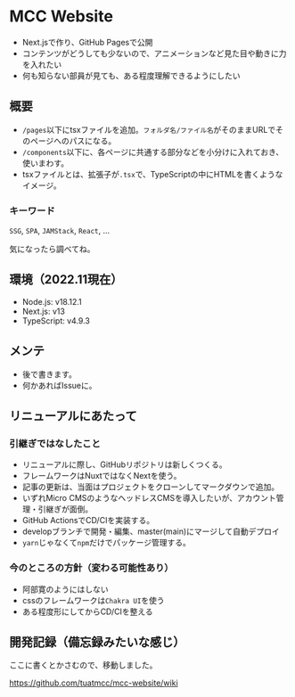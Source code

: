 # MCC Website

- Next.jsで作り、GitHub Pagesで公開
- コンテンツがどうしても少ないので、アニメーションなど見た目や動きに力を入れたい
- 何も知らない部員が見ても、ある程度理解できるようにしたい

## 概要

- `/pages`以下にtsxファイルを追加。`フォルダ名/ファイル名`がそのままURLでそのページへのパスになる。
- `/components`以下に、各ページに共通する部分などを小分けに入れておき、使いまわす。
- tsxファイルとは、拡張子が`.tsx`で、TypeScriptの中にHTMLを書くようなイメージ。

### キーワード

`SSG`, `SPA`, `JAMStack`, `React`, ...

気になったら調べてね。

## 環境（2022.11現在）

- Node.js: v18.12.1
- Next.js: v13
- TypeScript: v4.9.3

## メンテ

- 後で書きます。
- 何かあればIssueに。

## リニューアルにあたって

### 引継ぎではなしたこと

- リニューアルに際し、GitHubリポジトリは新しくつくる。
- フレームワークはNuxtではなくNextを使う。
- 記事の更新は、当面はプロジェクトをクローンしてマークダウンで追加。
- いずれMicro CMSのようなヘッドレスCMSを導入したいが、アカウント管理・引継ぎが面倒。
- GitHub ActionsでCD/CIを実装する。
- developブランチで開発・編集、master(main)にマージして自動デプロイ
- `yarn`じゃなくて`npm`だけでパッケージ管理する。

### 今のところの方針（変わる可能性あり）

- 阿部寛のようにはしない
- cssのフレームワークは`Chakra UI`を使う
- ある程度形にしてからCD/CIを整える

## 開発記録（備忘録みたいな感じ）

ここに書くとかさむので、移動しました。

https://github.com/tuatmcc/mcc-website/wiki
